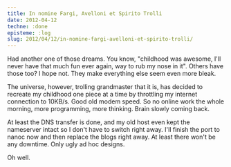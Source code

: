 ```yaml
---
title: In nomine Fargi, Avelloni et Spirito Trolli
date: 2012-04-12
techne: :done
episteme: :log
slug: 2012/04/12/in-nomine-fargi-avelloni-et-spirito-trolli/
---
```


Had another one of those dreams. You know, "childhood was awesome, I'll never have that much fun ever again, way to rub my nose in it". Others have those too? I hope not. They make everything else seem even more bleak.

The universe, however, trolling grandmaster that it is, has decided to recreate my childhood one piece at a time by throttling my internet connection to 10KB/s. Good old modem speed. So no online work the whole morning, more programming, more thinking. Brain slowly coming back.

At least the DNS transfer is done, and my old host even kept the nameserver intact so I don't have to switch right away. I'll finish the port to nanoc now and then replace the blogs right away. At least there won't be any downtime. Only ugly ad hoc designs.

Oh well. 